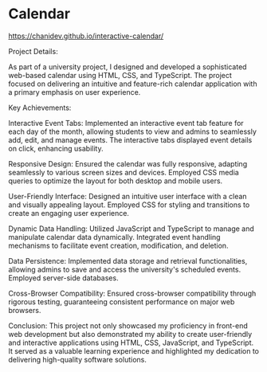 # Calendar

https://chanidev.github.io/interactive-calendar/

Project Details:

As part of a university project, I designed and developed a sophisticated web-based calendar using HTML, CSS, and TypeScript. The project focused on delivering an intuitive and feature-rich calendar application with a primary emphasis on user experience.

Key Achievements:

Interactive Event Tabs: Implemented an interactive event tab feature for each day of the month, allowing students to view and admins to seamlessly add, edit, and manage events. The interactive tabs displayed event details on click, enhancing usability.

Responsive Design: Ensured the calendar was fully responsive, adapting seamlessly to various screen sizes and devices. Employed CSS media queries to optimize the layout for both desktop and mobile users.

User-Friendly Interface: Designed an intuitive user interface with a clean and visually appealing layout. Employed CSS for styling and transitions to create an engaging user experience.

Dynamic Data Handling: Utilized JavaScript and TypeScript to manage and manipulate calendar data dynamically. Integrated event handling mechanisms to facilitate event creation, modification, and deletion.

Data Persistence: Implemented data storage and retrieval functionalities, allowing admins to save and access the university's scheduled events. Employed server-side databases.

Cross-Browser Compatibility: Ensured cross-browser compatibility through rigorous testing, guaranteeing consistent performance on major web browsers.

Conclusion:
This project not only showcased my proficiency in front-end web development but also demonstrated my ability to create user-friendly and interactive applications using HTML, CSS, JavaScript, and TypeScript. It served as a valuable learning experience and highlighted my dedication to delivering high-quality software solutions.
